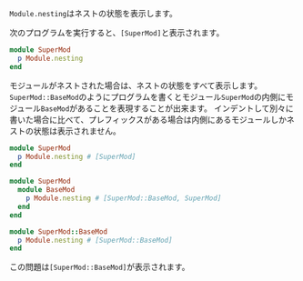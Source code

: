 `Module.nesting`はネストの状態を表示します。

次のプログラムを実行すると、`[SuperMod]`と表示されます。

```ruby
module SuperMod
  p Module.nesting
end
```

モジュールがネストされた場合は、ネストの状態をすべて表示します。
`SuperMod::BaseMod`のようにプログラムを書くとモジュール`SuperMod`の内側にモジュール`BaseMod`があることを表現することが出来ます。
インデントして別々に書いた場合に比べて、プレフィックスがある場合は内側にあるモジュールしかネストの状態は表示されません。

```ruby
module SuperMod
  p Module.nesting # [SuperMod]
end

module SuperMod
  module BaseMod
    p Module.nesting # [SuperMod::BaseMod, SuperMod]
  end
end

module SuperMod::BaseMod
  p Module.nesting # [SuperMod::BaseMod]
end
```

この問題は`[SuperMod::BaseMod]`が表示されます。

